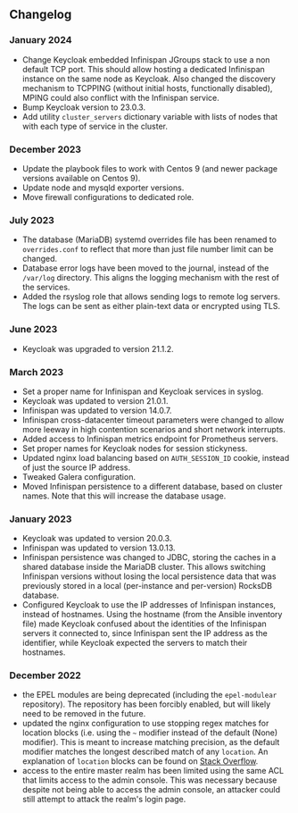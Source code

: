 ## Changelog

### January 2024
  - Change Keycloak embedded Infinispan JGroups stack to use a non default TCP
    port. This should allow hosting a dedicated Infinispan instance on the same
    node as Keycloak. Also changed the discovery mechanism to TCPPING
    (without initial hosts, functionally disabled), MPING could also conflict
    with the Infinispan service.
  - Bump Keycloak version to 23.0.3.
  - Add utility `cluster_servers` dictionary variable with lists of nodes that
    with each type of service in the cluster.

### December 2023
  - Update the playbook files to work with Centos 9 (and newer package versions
    available on Centos 9).
  - Update node and mysqld exporter versions.
  - Move firewall configurations to dedicated role.

### July 2023
  - The database (MariaDB) systemd overrides file has been renamed to
    `overrides.conf` to reflect that more than just file number limit can be
    changed.
  - Database error logs have been moved to the journal, instead of the
    `/var/log` directory. This aligns the logging mechanism with the rest of the
    services.
  - Added the rsyslog role that allows sending logs to remote log servers. The
    logs can be sent as either plain-text data or encrypted using TLS.

### June 2023
  - Keycloak was upgraded to version 21.1.2.

### March 2023
  - Set a proper name for Infinispan and Keycloak services in syslog.
  - Keycloak was updated to version 21.0.1.
  - Infinispan was updated to version 14.0.7.
  - Infinispan cross-datacenter timeout parameters were changed to allow more
    leeway in high contention scenarios and short network interrupts.
  - Added access to Infinispan metrics endpoint for Prometheus servers.
  - Set proper names for Keycloak nodes for session stickyness.
  - Updated nginx load balancing based on `AUTH_SESSION_ID` cookie, instead of
    just the source IP address.
  - Tweaked Galera configuration.
  - Moved Infinispan persistence to a different database, based on cluster
    names. Note that this will increase the database usage.


### January 2023
  - Keycloak was updated to version 20.0.3.
  - Infinispan was updated to version 13.0.13.
  - Infinispan persistence was changed to JDBC, storing the caches in a shared
    database inside the MariaDB cluster. This allows switching Infinispan
    versions without losing the local persistence data that was previously
    stored in a local (per-instance and per-version) RocksDB database.
  - Configured Keycloak to use the IP addresses of Infinispan instances, instead
    of hostnames. Using the hostname (from the Ansible inventory file) made
    Keycloak confused about the identities of the Infinispan servers it
    connected to, since Infinispan sent the IP address as the identifier, while
    Keycloak expected the servers to match their hostnames.


### December 2022
  - the EPEL modules are being deprecated (including the `epel-modulear`
    repository). The repository has been forcibly enabled, but will likely need
    to be removed in the future.
  - updated the nginx configuration to use stopping regex matches for location
    blocks (i.e. using the `~` modifier instead of the default (None) modifier).
    This is meant to increase matching precision, as the default modifier matches
    the longest described match of any `location`. An explanation of `location`
    blocks can be found on [Stack Overflow](https://stackoverflow.com/a/59846239).
  - access to the entire master realm has been limited using the same ACL that
    limits access to the admin console. This was necessary because despite not
    being able to access the admin console, an attacker could still attempt to
    attack the realm's login page.
